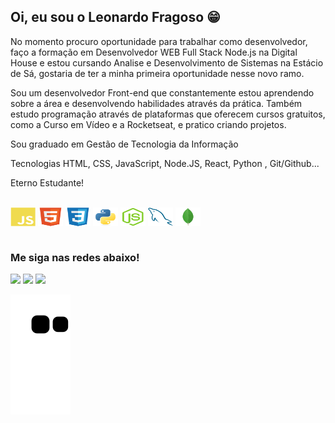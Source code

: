 ## Oi, eu sou o Leonardo Fragoso 😁
No momento procuro oportunidade para trabalhar como desenvolvedor, faço a formação em Desenvolvedor WEB Full Stack Node.js na Digital House e estou cursando Analise e Desenvolvimento de Sistemas na Estácio de Sá, gostaria de ter a minha primeira oportunidade nesse novo ramo.

Sou um desenvolvedor Front-end que constantemente estou aprendendo sobre a área e desenvolvendo habilidades através da prática. Também estudo programação através de plataformas que oferecem cursos gratuitos, como a Curso em Vídeo e a Rocketseat, e pratico criando projetos.
 
Sou graduado em Gestão de Tecnologia da Informação

Tecnologias HTML, CSS, JavaScript, Node.JS, React, Python , Git/Github...

Eterno Estudante!


<div style="display: inline_block"><br>
  <img align="center" alt="Js" height="30" width="40" src="https://raw.githubusercontent.com/devicons/devicon/master/icons/javascript/javascript-plain.svg">
  <img align="center" alt="HTML" height="30" width="40" src="https://raw.githubusercontent.com/devicons/devicon/master/icons/html5/html5-original.svg">
  <img align="center" alt="CSS" height="30" width="40" src="https://raw.githubusercontent.com/devicons/devicon/master/icons/css3/css3-original.svg">
  <img align="center" alt="Python" height="30" width="40" src="https://raw.githubusercontent.com/devicons/devicon/master/icons/python/python-original.svg">
  <img align="center" alt="Node.js" height="30" width="40" src="https://raw.githubusercontent.com/devicons/devicon/master/icons/nodejs/nodejs-original.svg">
  <img align="center" alt="SQL" height="30" width="40" src="https://raw.githubusercontent.com/devicons/devicon/master/icons/mysql/mysql-original.svg">             
  <img align="center" alt="MONGODB" height="30" width="40" src="https://raw.githubusercontent.com/devicons/devicon/master/icons/mongodb/mongodb-original.svg">                                                 
</div>
 
<br>
 
  ###  Me siga nas redes abaixo!
 
<div>
  <a href="https://www.linkedin.com/in/leonardo-fragoso-921b166a/" target="_blank"><img src="https://img.shields.io/badge/-LinkedIn-%230077B5?style=for-the-badge&logo=linkedin&logoColor=white" target="_blank"></a> 
  <a href="https://instagram.com/Leofragosoo" target="_blank"><img src="https://img.shields.io/badge/-Instagram-%23E4405F?style=for-the-badge&logo=instagram&logoColor=white" target="_blank"></a>
  <a href = "mailto:leonardorfragoso@gmail.com"><img src="https://img.shields.io/badge/-Gmail-%23333?style=for-the-badge&logo=gmail&logoColor=white" target="_blank"></a>
  

 
  ![Snake animation](https://github.com/LeonardoRFragoso/LeonardoRFragoso/blob/output/github-contribution-grid-snake.svg)

</div>
